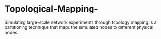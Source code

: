 # Topological-Mapping-
Simulating large-scale network experiments through topology mapping is a partitioning technique that maps the simulated nodes to different physical nodes.
